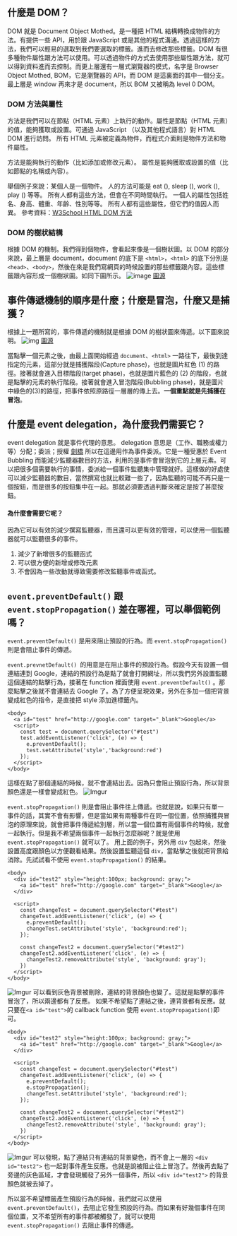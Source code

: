 ## 什麼是 DOM？
DOM 就是 Document Object Mothed。是一種把 HTML 結構轉換成物件的方法。有提供一些 API，用於跟 JavaScript 或是其他的程式溝通。透過這樣的方法，我們可以輕易的選取到我們要選取的標籤。進而去修改那些標籤。DOM 有很多種物件屬性跟方法可以使用。可以透過物件的方式去使用那些屬性跟方法，就可以得到資料進而去控制。而更上層還有一層式瀏覽器的模式，名字是 Browser Object Mothed, BOM，它是瀏覽器的 API，而 DOM 是這裏面的其中一個分支。最上層是 window 再來才是 document，所以 BOM 又被稱為 level 0 DOM。

### DOM 方法與屬性
方法是我們可以在節點（HTML 元素）上執行的動作。屬性是節點（HTML 元素）的值，能夠獲取或設置。可通過 JavaScript （以及其他程式語言）對 HTML DOM 進行訪問。
所有 HTML 元素被定義為物件，而程式介面則是物件方法和物件屬性。

方法是能夠執行的動作（比如添加或修改元素）。
屬性是能夠獲取或設置的值（比如節點的名稱或內容）。

舉個例子來說：某個人是一個物件。
人的方法可能是 eat (), sleep (), work (), play () 等等。
所有人都有這些方法，但會在不同時間執行。
一個人的屬性包括姓名、身高、體重、年齡、性別等等。
所有人都有這些屬性，但它們的值因人而異。
參考資料：[W3School HTML DOM 方法](http://www.w3school.com.cn/htmldom/dom_methods.asp)

### DOM 的樹狀結構
根據 DOM 的機制。我們得到個物件，會看起來像是一個樹狀圖。以 DOM 的部分來說，最上層是 document，document 的底下是 `<html>`，`<html>` 的底下分別是 `<head>`、`<body>`，然後在來是我們寫網頁的時候設置的那些標籤跟內容。這些標籤跟內容形成一個樹狀圖。如同下圖所示。 ![image](https://d1dwq032kyr03c.cloudfront.net/upload/images/20171214/20065504rULoAa69HV.png)
 [圖源](https://ithelp.ithome.com.tw/articles/10191666)
 
 
## 事件傳遞機制的順序是什麼；什麼是冒泡，什麼又是捕獲？
根據上一題所寫的，事件傳遞的機制就是根據 DOM 的樹狀圖來傳遞。以下圖來說明。
![img](https://cdn-images-1.medium.com/max/720/1*wINo5blPb3Tc4A9s5JrjQg.png)
[圖源](https://www.w3.org/TR/DOM-Level-3-Events/#event-flow)

當點擊一個元素之後，由最上面開始經過 `document`、`<html>` 一路往下，最後到達指定的元素，這部分就是捕獲階段(Capture phase)，也就是圖片紅色 (1) 的路徑。接著就會進入目標階段(target phase)，也就是圖片藍色的 (2) 的階段，也就是點擊的元素的執行階段。接著就會進入冒泡階段(Bubbling phase)，就是圖片中綠色的(3)的路徑，把事件依照原路徑一層層的傳上去。**一個重點就是先捕獲在冒泡**。

  
## 什麼是 event delegation，為什麼我們需要它？
event delegation 就是事件代理的意思。
delegation 意思是（工作、職務或權力等）分配；委派；授權 [劍橋](https://dictionary.cambridge.org/zht/%E8%A9%9E%E5%85%B8/%E8%8B%B1%E8%AA%9E-%E6%BC%A2%E8%AA%9E-%E7%B9%81%E9%AB%94/delegation)
所以在這邊用作為事件委派。它是一種受惠於 Event Bubbling 而能減少監聽器數目的方法，利用的是事件會冒泡到它的上層元素。可以把很多個需要執行的事情，委派給一個事件監聽集中管理就好。這樣做的好處使可以減少監聽器的數目，當然撰寫也就比較難一些了，因為監聽的可能不再只是一個按鈕，而是很多的按鈕集中在一起。那就必須要透過判斷來確定是按了甚麼按鈕。
#### 為什麼會需要它呢？
因為它可以有效的減少撰寫監聽器，而且還可以更有效的管理，可以使用一個監聽器就可以監聽很多的事件。
1. 減少了新增很多的監聽函式
2. 可以很方便的新增或修改元素
3. 不會因為一些改動就導致需要修改監聽事件或函式。  

## `event.preventDefault()` 跟 `event.stopPropagation()` 差在哪裡，可以舉個範例嗎？
`event.preventDefault()` 是用來阻止預設的行為。而 `event.stopPropagation()` 則是會阻止事件的傳遞。

`event.prevnetDefault() `的用意是在阻止事件的預設行為。假設今天有設置一個連結連到 Google，連結的預設行為是點了就會打開網址，所以我們另外設置監聽這個連結的點擊行為，接著在 function 裡面使用 `event.preventDefault()` 。那麼點擊之後就不會連結去 Google 了。為了方便呈現效果，另外在多加一個把背景變成紅色的指令，是直接把 style 添加進標籤內。
```
<body>
  <a id="test" href="http://google.com" target="_blank">Google</a>
  <script>
    const test = document.querySelector("#test")
    test.addEventListener('click', (e) => {
      e.preventDefault();
      test.setAttribute('style','background:red')
    });
  </script>
</body>
```
這樣在點了那個連結的時候，就不會連結出去。因為只會阻止預設行為，所以背景顏色還是一樣會變成紅色。
![Imgur](https://i.imgur.com/fjgfODf.gif)

`event.stopPropagation()` 則是會阻止事件往上傳遞。也就是說，如果只有單一事件的話，其實不會有影響，但是當如果有兩種事件在同一個位置，依照捕獲與冒泡的原理來說，就會把事件傳遞給別層，所以當一個位置有兩個事件的時候，就會一起執行。但是我不希望兩個事件一起執行怎麼辦呢？就是使用 `event.stopPropagation()` 就可以了。
用上面的例子，另外用 `div` 包起來，然後設置高度跟顏色以方便觀看結果。然後設置監聽這個 `div`，當點擊之後就把背景給消除。先試試看不使用 `event.stopPropagation()` 的結果。
```
<body>
  <div id="test2" style="height:100px; background: gray;">
    <a id="test" href="http://google.com" target="_blank">Google</a>
  </div>
  
  <script>
    const changeTest = document.querySelector("#test")
    changeTest.addEventListener('click', (e) => {
      e.preventDefault();
      changeTest.setAttribute('style', 'background:red');
    });
    
    const changeTest2 = document.querySelector("#test2")
    changeTest2.addEventListener('click', (e) => {
      changeTest2.removeAttribute('style', 'background: gray');
    })
  </script>
</body>
```
![Imgur](https://i.imgur.com/n8eYobB.gif)
可以看到灰色背景被刪除，連結的背景顏色也變了。這就是點擊的事件冒泡了，所以兩邊都有了反應。
如果不希望點了連結之後，連背景都有反應。就只要在`<a id="test">`的 callback function 使用 `event.stopPropagation()`即可。

```
<body>
  <div id="test2" style="height:100px; background: gray;">
    <a id="test" href="http://google.com" target="_blank">Google</a>
  </div>

  <script>
    const changeTest = document.querySelector("#test")
    changeTest.addEventListener('click', (e) => {
      e.preventDefault();
      e.stopPropagation();
      changeTest.setAttribute('style', 'background:red');
    });

    const changeTest2 = document.querySelector("#test2")
    changeTest2.addEventListener('click', (e) => {
      changeTest2.removeAttribute('style', 'background: gray');
    })
  </script>
</body>
```
![Imgur](https://i.imgur.com/UQnbv49.gif)
可以發現，點了連結只有連結的背景變色，而不會上一層的 `<div id="test2">` 也一起對事件產生反應。也就是說被阻止往上冒泡了。然後再去點了旁邊的灰色區域，才會發現觸發了另外一個事件，所以 `<div id="test2">` 的背景顏色就被去掉了。

所以當不希望標籤產生預設行為的時候，我們就可以使用 `event.preventDefault()`，去阻止它發生預設的行為。而如果有好幾個事件在同個位置，又不希望所有的事件都被觸發了，就可以使用 `event.stopPropagation()` 去阻止事件的傳遞。